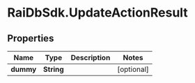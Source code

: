 # RaiDbSdk.UpdateActionResult

## Properties

Name | Type | Description | Notes
------------ | ------------- | ------------- | -------------
**dummy** | **String** |  | [optional] 



